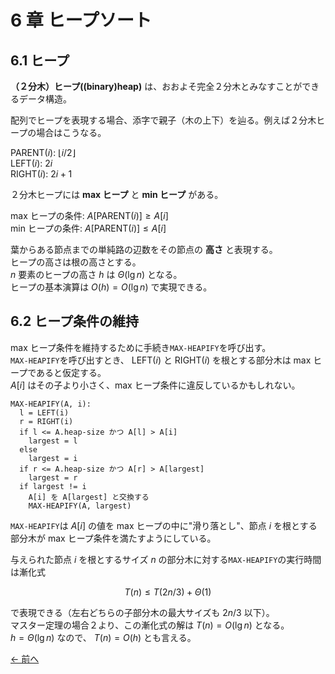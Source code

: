 # 6 章 ヒープソート

## 6.1 ヒープ

**（２分木）ヒープ((binary)heap)** は、おおよそ完全２分木とみなすことができるデータ構造。

配列でヒープを表現する場合、添字で親子（木の上下）を辿る。例えば２分木ヒープの場合はこうなる。

$\text{PARENT}(i)$: $\lfloor i/2 \rfloor$  
$\text{LEFT}(i)$: $2i$  
$\text{RIGHT}(i)$: $2i+1$

２分木ヒープには **max ヒープ** と **min ヒープ** がある。

max ヒープの条件: $A[\text{PARENT}(i)] \ge A[i]$  
min ヒープの条件: $A[\text{PARENT}(i)] \le A[i]$

葉からある節点までの単純路の辺数をその節点の **高さ** と表現する。  
ヒープの高さは根の高さとする。  
$n$ 要素のヒープの高さ $h$ は $\Theta(\lg n)$ となる。  
ヒープの基本演算は $O(h) = O(\lg n)$ で実現できる。

## 6.2 ヒープ条件の維持

max ヒープ条件を維持するために手続き`MAX-HEAPIFY`を呼び出す。  
`MAX-HEAPIFY`を呼び出すとき、 $\text{LEFT}(i)$ と $\text{RIGHT}(i)$ を根とする部分木は max ヒープであると仮定する。  
$A[i]$ はその子より小さく、max ヒープ条件に違反しているかもしれない。

```pseudo
MAX-HEAPIFY(A, i):
  l = LEFT(i)
  r = RIGHT(i)
  if l <= A.heap-size かつ A[l] > A[i]
    largest = l
  else
    largest = i
  if r <= A.heap-size かつ A[r] > A[largest]
    largest = r
  if largest != i
    A[i] を A[largest] と交換する
    MAX-HEAPIFY(A, largest)
```

`MAX-HEAPIFY`は $A[i]$ の値を max ヒープの中に"滑り落とし"、節点 $i$ を根とする部分木が max ヒープ条件を満たすようにしている。

与えられた節点 $i$ を根とするサイズ $n$ の部分木に対する`MAX-HEAPIFY`の実行時間は漸化式

$$
  T(n) \le T(2n/3) + \Theta(1)
$$

で表現できる（左右どちらの子部分木の最大サイズも $2n/3$ 以下）。  
マスター定理の場合２より、この漸化式の解は $T(n) = O(\lg n)$ となる。  
$h = \Theta(\lg n)$ なので、 $T(n) = O(h)$ とも言える。

[← 前へ](../ch04/note.md)
